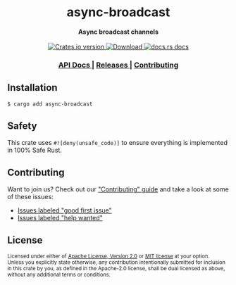<h1 align="center">async-broadcast</h1>
<div align="center">
  <strong>
    Async broadcast channels
  </strong>
</div>

<br />

<div align="center">
  <!-- Crates version -->
  <a href="https://crates.io/crates/async-broadcast">
    <img src="https://img.shields.io/crates/v/async-broadcast.svg?style=flat-square"
    alt="Crates.io version" />
  </a>
  <!-- Downloads -->
  <a href="https://crates.io/crates/async-broadcast">
    <img src="https://img.shields.io/crates/d/async-broadcast.svg?style=flat-square"
      alt="Download" />
  </a>
  <!-- docs.rs docs -->
  <a href="https://docs.rs/async-broadcast">
    <img src="https://img.shields.io/badge/docs-latest-blue.svg?style=flat-square"
      alt="docs.rs docs" />
  </a>
</div>

<div align="center">
  <h3>
    <a href="https://docs.rs/async-broadcast">
      API Docs
    </a>
    <span> | </span>
    <a href="https://github.com/smol-rs/async-broadcast/releases">
      Releases
    </a>
    <span> | </span>
    <a href="https://github.com/smol-rs/async-broadcast/blob/master.github/CONTRIBUTING.md">
      Contributing
    </a>
  </h3>
</div>

## Installation
```sh
$ cargo add async-broadcast
```

## Safety
This crate uses ``#![deny(unsafe_code)]`` to ensure everything is implemented in
100% Safe Rust.

## Contributing
Want to join us? Check out our ["Contributing" guide][contributing] and take a
look at some of these issues:

- [Issues labeled "good first issue"][good-first-issue]
- [Issues labeled "help wanted"][help-wanted]

[contributing]: https://github.com/smol-rs/async-broadcast/blob/master.github/CONTRIBUTING.md
[good-first-issue]: https://github.com/smol-rs/async-broadcast/labels/good%20first%20issue
[help-wanted]: https://github.com/smol-rs/async-broadcast/labels/help%20wanted

## License

<sup>
Licensed under either of <a href="LICENSE-APACHE">Apache License, Version
2.0</a> or <a href="LICENSE-MIT">MIT license</a> at your option.
</sup>

<br/>

<sub>
Unless you explicitly state otherwise, any contribution intentionally submitted
for inclusion in this crate by you, as defined in the Apache-2.0 license, shall
be dual licensed as above, without any additional terms or conditions.
</sub>
